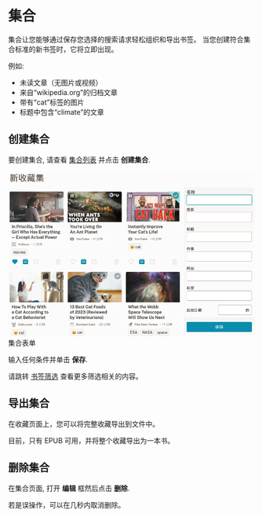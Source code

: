 # 集合

集合让您能够通过保存您选择的搜索请求轻松组织和导出书签。
当您创建符合集合标准的新书签时，它将立即出现。

例如:

- 未读文章（无图片或视频）
- 来自“wikipedia.org”的归档文章
- 带有“cat”标签的图片
- 标题中包含“climate”的文章

## 创建集合

要创建集合, 请查看 [集合列表](readeck-instance://bookmarks/collections) 并点击 **创建集合**.

![新集合表单](./img/collection-new.webp)
集合表单

输入任何条件并单击 **保存**.

请跳转 [书签筛选](./bookmark-list.md#filters) 查看更多筛选相关的内容。

## 导出集合

在收藏页面上，您可以将完整收藏导出到文件中。

目前，只有 EPUB 可用，并将整个收藏导出为一本书。


## 删除集合

在集合页面, 打开 **编辑** 框然后点击 **删除**.

若是误操作，可以在几秒内取消删除。
